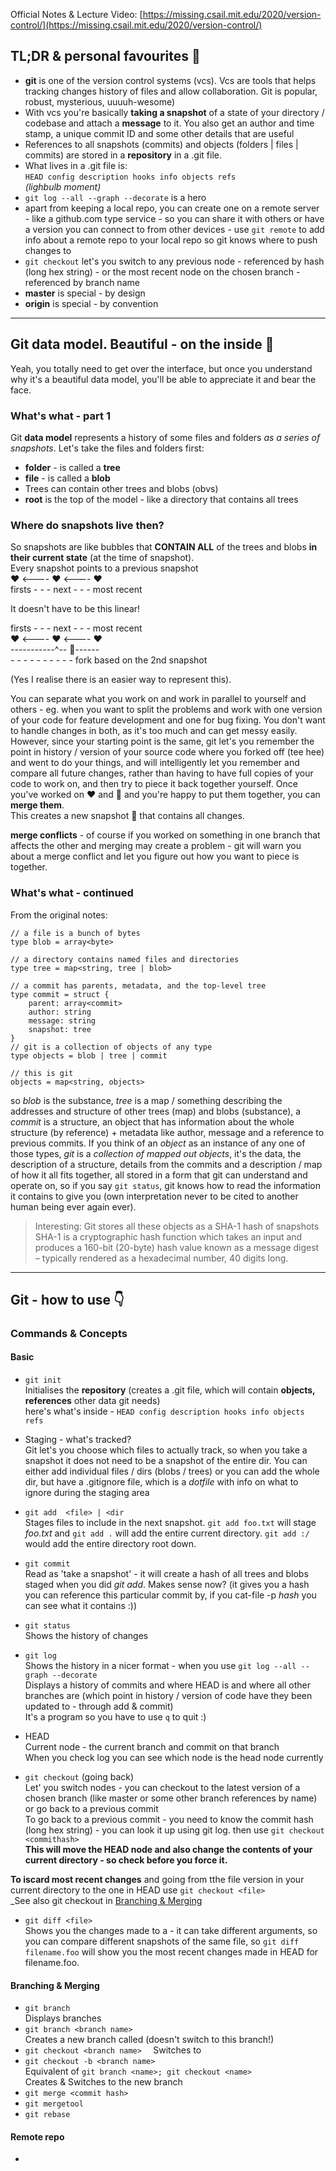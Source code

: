 Official Notes & Lecture Video: [https://missing.csail.mit.edu/2020/version-control/](https://missing.csail.mit.edu/2020/version-control/)

## TL;DR & personal favourites :icecream:
- **git** is one of the version control systems (vcs). Vcs are tools that helps tracking changes history of files and allow collaboration. Git is popular, robust, mysterious, uuuuh-wesome)  
- With vcs you're basically **taking a snapshot** of a state of your directory / codebase and attach a **message** to it. You also get an author and time stamp, a unique commit ID and some other details that are useful  
- References to all snapshots (commits) and objects (folders | files | commits) are stored in a **repository** in a .git file.  
- What lives in a .git file is:  
`HEAD config description hooks info objects refs`  
_(lighbulb moment)_  
- `git log --all --graph --decorate` is a hero  
- apart from keeping a local repo, you can create one on a remote server - like a github.com type service - so you can share it with others or have a version you can connect to from other devices - use `git remote` to add info about a remote repo to your local repo so git knows where to push changes to  
- `git checkout` let's you switch to any previous node - referenced by hash (long hex string) - or the most recent node on the chosen branch - referenced by branch name  
- **master** is special - by design  
- **origin** is special - by convention  




---

## Git data model. Beautiful - on the inside :swan:  
Yeah, you totally need to get over the interface, but once you understand why it's a beautiful data model, you'll be able to appreciate it and bear the face.  

### What's what - part 1  
Git **data model** represents a history of some files and folders _as a series of snapshots_. Let's take the files and folders first:  
- **folder** - is called a **tree**  
- **file** - is called a **blob**  
- Trees can contain other trees and blobs (obvs)  
- **root** is the top of the model - like a directory that contains all trees  

### Where do snapshots live then?  
So snapshots are like bubbles that **CONTAIN ALL** of the trees and blobs **in their current state** (at the time of snapshot).  
Every snapshot points to a previous snapshot  
:heart: <---- :heart: <---- :heart:  
firsts - - - next - - - most recent  

It doesn't have to be this linear!  

firsts - - - next - - - most recent  
:heart: <---- :heart: <---- :heart:  
\-----------^-- :blue_heart:------  
\- - - - - - - - - - fork based on the 2nd snapshot  
 
 (Yes I realise there is an easier way to represent this).  


 You can separate what you work on and work in parallel to yourself and others - eg. when you want to split the problems and work with one version of your code for feature development and one for bug fixing. You don't want to handle changes in both, as it's too much and can get messy easily. However, since your starting point is the same, git let's you remember the point in history / version of your source code where you forked off (tee hee) and went to do your things, and will intelligently let you remember and compare all future changes, rather than having to have full copies of your code to work on, and then try to piece it back together yourself. Once you've worked on :heart: and :blue_heart: and you're happy to put them together, you can **merge them**.  
 This creates a new snapshot :purple_heart: that contains all changes.  
  
**merge conflicts** - of course if you worked on something in one branch that affects the other and merging may create a problem - git will warn you about a merge conflict and let you figure out how you want to piece is together.  

### What's what - continued  

From the original notes:
```
// a file is a bunch of bytes
type blob = array<byte>

// a directory contains named files and directories
type tree = map<string, tree | blob>

// a commit has parents, metadata, and the top-level tree
type commit = struct {
    parent: array<commit>
    author: string
    message: string
    snapshot: tree
}
// git is a collection of objects of any type
type objects = blob | tree | commit

// this is git
objects = map<string, objects>
```

so _blob_ is the substance, _tree_ is a map / something describing the addresses and structure of other trees (map) and blobs (substance), a _commit_ is a structure, an object that has information about the whole structure (by reference) + metadata like author, message and a reference to previous commits.  If you think of an _object_ as an instance of any one of those types, _git_ is a _collection of mapped out objects_, it's the data, the description of a structure, details from the commits and a description / map of how it all fits together, all stored in a form that git can understand and operate on, so if you say `git status`, git knows how to read the information it contains to give you (own interpretation never to be cited to another human being ever again ever).  
  
>Interesting: Git stores all these objects as a SHA-1 hash of snapshots  
>SHA-1 is a cryptographic hash function which takes an input and produces a 160-bit (20-byte) hash value known as a message digest – typically rendered as a hexadecimal number, 40 digits long.  

---

## Git - how to use :point_down:

### Commands & Concepts  
#### Basic

- `git init`  
Initialises the **repository** (creates a .git file, which will contain **objects, references** other data git needs)  
here's what's inside - `HEAD config description hooks info objects refs`  
  
- Staging - what's tracked?  
Git let's you choose which files to actually track, so when you take a snapshot it does not need to be a snapshot of the entire dir. You can either add individual files / dirs (blobs / trees) or you can add the whole dir, but have a .gitignore file, which is a _dotfile_ with info on what to ignore during the staging area  
  
- `git add  <file> | <dir`  
Stages files to include in the next snapshot. `git add foo.txt` will stage _foo.txt_ and `git add .` will add the entire current directory. `git add :/` would add the entire directory root down.  
  
- `git commit`  
Read as 'take a snapshot' - it will create a hash of all trees and blobs staged when you did _git add_. Makes sense now? (it gives you a hash you can reference this particular commit by, if you cat-file -p _hash_ you can see what it contains :))  
  
- `git status`  
Shows the history of changes   
  
- `git log`  
Shows the history in a nicer format - when you use `git log --all --graph --decorate`  
Displays a history of commits and where HEAD is and where all other branches are (which point in history / version of code have they been updated to - through add & commit)  
It's a program so you have to use `q` to quit :)  
  
- HEAD  
Current node - the current branch and commit on that branch  
When you check log you can see which node is the head node currently  
  
- `git checkout` (going back)  
Let' you switch nodes - you can checkout to the latest version of a chosen branch (like master or some other branch references by name) or go back to a previous commit  
To go back to a previous commit - you need to know the commit hash (long hex string) - you can look it up using git log.
then use `git checkout <commithash>`  
**This will move the HEAD node and also change the contents of your current directory - so check before you force it.**  

**To iscard most recent changes** and going from tthe file version in your current directory to the one in HEAD use `git checkout <file>`  
_See also git checkout in [Branching & Merging](#Branching-&-Merging)  
  
- `git diff <file>`  
Shows you the changes made to a <file> - it can take different arguments, so you can compare different snapshots of the same file,  so `git diff filename.foo` will show you the most recent changes made in HEAD for filename.foo.

#### Branching & Merging  

- `git branch`  
Displays branches  
- `git branch <branch name>`  
Creates a new branch called <branch name> (doesn't switch to this branch!)  
- `git checkout <branch name>  `
Switches to <branch name>  
- `git checkout -b <branch name>`  
Equivalent of `git branch <name>; git checkout <name>`  
Creates & Switches to the new branch  
- `git merge <commit hash>`  
- `git mergetool`  
- `git rebase`  
 
#### Remote repo  











-